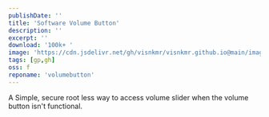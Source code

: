 ```yaml
---
publishDate: ''
title: 'Software Volume Button'
description: ''
excerpt: ''
download: '100k+ '
image: 'https://cdn.jsdelivr.net/gh/visnkmr/visnkmr.github.io@main/images'
tags: [gp,gh]
oss: f
reponame: 'volumebutton'
---
```


A Simple, secure root less way to access volume slider when the volume button isn't functional.